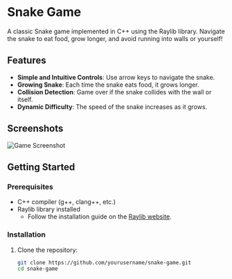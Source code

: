 # Snake Game

A classic Snake game implemented in C++ using the Raylib library. Navigate the snake to eat food, grow longer, and avoid running into walls or yourself!

## Features

- **Simple and Intuitive Controls**: Use arrow keys to navigate the snake.
- **Growing Snake**: Each time the snake eats food, it grows longer.
- **Collision Detection**: Game over if the snake collides with the wall or itself.
- **Dynamic Difficulty**: The speed of the snake increases as it grows.

## Screenshots

![Game Screenshot](screenshot.png)

## Getting Started

### Prerequisites

- C++ compiler (g++, clang++, etc.)
- Raylib library installed
  - Follow the installation guide on the [Raylib website](https://raylib.com/).

### Installation

1. Clone the repository:
   ```bash
   git clone https://github.com/yourusername/snake-game.git
   cd snake-game